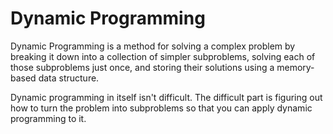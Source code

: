 # Dynamic Programming

Dynamic Programming is a method for solving a complex problem by breaking it down into a collection of simpler subproblems, solving each of those subproblems just once, and storing their solutions using a memory-based data structure.

Dynamic programming in itself isn't difficult. The difficult part is figuring out how to turn the problem into subproblems so that you can apply dynamic programming to it.
